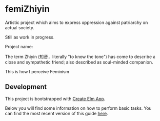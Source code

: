 # femiZhiyin

Artistic project which aims to express oppression against patriarchy on actual society. 
  
Still as work in progress.

Project name:

The term Zhiyin (知音，literally "to know the tone") has come to describe a close and sympathetic friend; also described as soul-minded companion.

This is how I perceive Feminism 


## Development

This project is bootstrapped with [Create Elm App](https://github.com/halfzebra/create-elm-app).

Below you will find some information on how to perform basic tasks.
You can find the most recent version of this guide [here](https://github.com/halfzebra/create-elm-app/blob/master/template/README.md).

